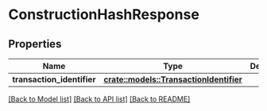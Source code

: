 # ConstructionHashResponse

## Properties

Name | Type | Description | Notes
------------ | ------------- | ------------- | -------------
**transaction_identifier** | [**crate::models::TransactionIdentifier**](TransactionIdentifier.md) |  | 

[[Back to Model list]](../README.md#documentation-for-models) [[Back to API list]](../README.md#documentation-for-api-endpoints) [[Back to README]](../README.md)


